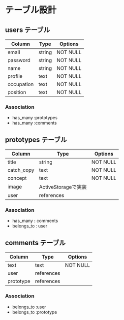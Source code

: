 # テーブル設計

## users テーブル

| Column    | Type   | Options     |
| --------- | ------ | ----------- |
| email     | string | NOT NULL    |
| password  | string | NOT NULL    |
| name      | string | NOT NULL    |
| profile   | text   | NOT NULL    |
| occupation| text   | NOT NULL    |
| position  | text   | NOT NULL    |

### Association

- has_many :prototypes
- has_many :comments

## prototypes テーブル

| Column     | Type               | Options     |
| ---------- | ------------------ | ----------- |
| title      | string             | NOT NULL    |
| catch_copy | text               | NOT NULL    |
| concept    | text               | NOT NULL    |
| image      | ActiveStorageで実装 |             |
| user       | references         |             |

### Association

- has_many   : comments
- belongs_to : user

## comments テーブル

| Column    | Type       | Options  |
| --------- | ---------- | -------- |
| text      | text       | NOT NULL |
| user      | references |          |
| prototype | references |          |

### Association

- belongs_to :user
- belongs_to :prototype
